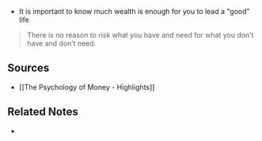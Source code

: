 - It is important to know much wealth is enough for you to lead a "good" life

> There is no reason to risk what you have and need for what you don’t have and don’t need.

## Sources
- [[The Psychology of Money - Highlights]]

## Related Notes
- 